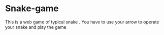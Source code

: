 # Snake-game
This is a web game of typical snake . You have to use your arrow to operate your snake and play the game 
